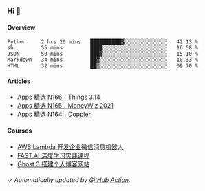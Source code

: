 ### Hi 👋

#### Overview

<!--START_SECTION:waka-->
```text
Python     2 hrs 20 mins   ██████████▓░░░░░░░░░░░░░░   42.13 % 
sh         55 mins         ████░░░░░░░░░░░░░░░░░░░░░   16.58 % 
JSON       50 mins         ███▓░░░░░░░░░░░░░░░░░░░░░   15.10 % 
Markdown   34 mins         ██▓░░░░░░░░░░░░░░░░░░░░░░   10.33 % 
HTML       32 mins         ██▒░░░░░░░░░░░░░░░░░░░░░░   09.70 % 
```
<!--END_SECTION:waka-->

#### Articles

<!-- BLOG:START -->
- [Apps 精选 N166：Things 3.14](https://huhuhang.com/post/product-hunt/product-hunt-n166?ref=github)
- [Apps 精选 N165：MoneyWiz 2021](https://huhuhang.com/post/product-hunt/product-hunt-n165?ref=github)
- [Apps 精选 N164：Doppler](https://huhuhang.com/post/product-hunt/product-hunt-n164?ref=github)<!-- BLOG:END -->

#### Courses

<!-- SYL:START -->
- [AWS Lambda 开发企业微信消息机器人](https://lanqiao.cn/courses/2868)
- [FAST.AI 深度学习实践课程](https://lanqiao.cn/courses/1445)
- [Ghost 3 搭建个人博客网站](https://lanqiao.cn/courses/1439)
<!-- SYL:END -->

###### ✓ Automatically updated by [GitHub Action](https://github.com/huhuhang/huhuhang/actions).
